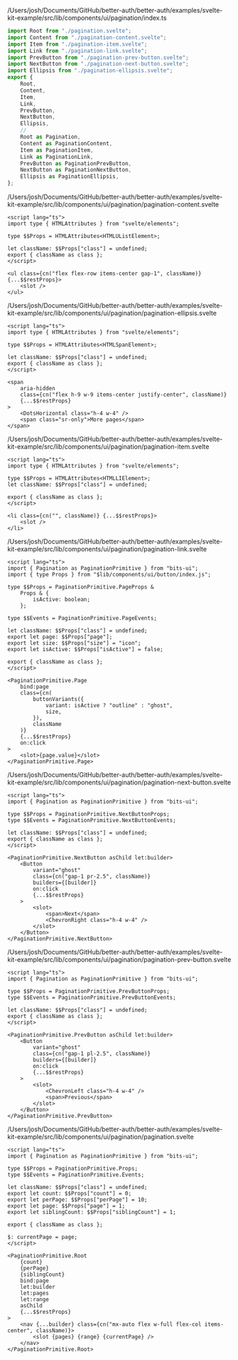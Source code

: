 /Users/josh/Documents/GitHub/better-auth/better-auth/examples/svelte-kit-example/src/lib/components/ui/pagination/index.ts
```typescript
import Root from "./pagination.svelte";
import Content from "./pagination-content.svelte";
import Item from "./pagination-item.svelte";
import Link from "./pagination-link.svelte";
import PrevButton from "./pagination-prev-button.svelte";
import NextButton from "./pagination-next-button.svelte";
import Ellipsis from "./pagination-ellipsis.svelte";
export {
	Root,
	Content,
	Item,
	Link,
	PrevButton,
	NextButton,
	Ellipsis,
	//
	Root as Pagination,
	Content as PaginationContent,
	Item as PaginationItem,
	Link as PaginationLink,
	PrevButton as PaginationPrevButton,
	NextButton as PaginationNextButton,
	Ellipsis as PaginationEllipsis,
};

```
/Users/josh/Documents/GitHub/better-auth/better-auth/examples/svelte-kit-example/src/lib/components/ui/pagination/pagination-content.svelte
```
<script lang="ts">
import type { HTMLAttributes } from "svelte/elements";

type $$Props = HTMLAttributes<HTMLUListElement>;

let className: $$Props["class"] = undefined;
export { className as class };
</script>

<ul class={cn("flex flex-row items-center gap-1", className)} {...$$restProps}>
	<slot />
</ul>

```
/Users/josh/Documents/GitHub/better-auth/better-auth/examples/svelte-kit-example/src/lib/components/ui/pagination/pagination-ellipsis.svelte
```
<script lang="ts">
import type { HTMLAttributes } from "svelte/elements";

type $$Props = HTMLAttributes<HTMLSpanElement>;

let className: $$Props["class"] = undefined;
export { className as class };
</script>

<span
	aria-hidden
	class={cn("flex h-9 w-9 items-center justify-center", className)}
	{...$$restProps}
>
	<DotsHorizontal class="h-4 w-4" />
	<span class="sr-only">More pages</span>
</span>

```
/Users/josh/Documents/GitHub/better-auth/better-auth/examples/svelte-kit-example/src/lib/components/ui/pagination/pagination-item.svelte
```
<script lang="ts">
import type { HTMLAttributes } from "svelte/elements";

type $$Props = HTMLAttributes<HTMLLIElement>;
let className: $$Props["class"] = undefined;

export { className as class };
</script>

<li class={cn("", className)} {...$$restProps}>
	<slot />
</li>

```
/Users/josh/Documents/GitHub/better-auth/better-auth/examples/svelte-kit-example/src/lib/components/ui/pagination/pagination-link.svelte
```
<script lang="ts">
import { Pagination as PaginationPrimitive } from "bits-ui";
import { type Props } from "$lib/components/ui/button/index.js";

type $$Props = PaginationPrimitive.PageProps &
	Props & {
		isActive: boolean;
	};

type $$Events = PaginationPrimitive.PageEvents;

let className: $$Props["class"] = undefined;
export let page: $$Props["page"];
export let size: $$Props["size"] = "icon";
export let isActive: $$Props["isActive"] = false;

export { className as class };
</script>

<PaginationPrimitive.Page
	bind:page
	class={cn(
		buttonVariants({
			variant: isActive ? "outline" : "ghost",
			size,
		}),
		className
	)}
	{...$$restProps}
	on:click
>
	<slot>{page.value}</slot>
</PaginationPrimitive.Page>

```
/Users/josh/Documents/GitHub/better-auth/better-auth/examples/svelte-kit-example/src/lib/components/ui/pagination/pagination-next-button.svelte
```
<script lang="ts">
import { Pagination as PaginationPrimitive } from "bits-ui";

type $$Props = PaginationPrimitive.NextButtonProps;
type $$Events = PaginationPrimitive.NextButtonEvents;

let className: $$Props["class"] = undefined;
export { className as class };
</script>

<PaginationPrimitive.NextButton asChild let:builder>
	<Button
		variant="ghost"
		class={cn("gap-1 pr-2.5", className)}
		builders={[builder]}
		on:click
		{...$$restProps}
	>
		<slot>
			<span>Next</span>
			<ChevronRight class="h-4 w-4" />
		</slot>
	</Button>
</PaginationPrimitive.NextButton>

```
/Users/josh/Documents/GitHub/better-auth/better-auth/examples/svelte-kit-example/src/lib/components/ui/pagination/pagination-prev-button.svelte
```
<script lang="ts">
import { Pagination as PaginationPrimitive } from "bits-ui";

type $$Props = PaginationPrimitive.PrevButtonProps;
type $$Events = PaginationPrimitive.PrevButtonEvents;

let className: $$Props["class"] = undefined;
export { className as class };
</script>

<PaginationPrimitive.PrevButton asChild let:builder>
	<Button
		variant="ghost"
		class={cn("gap-1 pl-2.5", className)}
		builders={[builder]}
		on:click
		{...$$restProps}
	>
		<slot>
			<ChevronLeft class="h-4 w-4" />
			<span>Previous</span>
		</slot>
	</Button>
</PaginationPrimitive.PrevButton>

```
/Users/josh/Documents/GitHub/better-auth/better-auth/examples/svelte-kit-example/src/lib/components/ui/pagination/pagination.svelte
```
<script lang="ts">
import { Pagination as PaginationPrimitive } from "bits-ui";

type $$Props = PaginationPrimitive.Props;
type $$Events = PaginationPrimitive.Events;

let className: $$Props["class"] = undefined;
export let count: $$Props["count"] = 0;
export let perPage: $$Props["perPage"] = 10;
export let page: $$Props["page"] = 1;
export let siblingCount: $$Props["siblingCount"] = 1;

export { className as class };

$: currentPage = page;
</script>

<PaginationPrimitive.Root
	{count}
	{perPage}
	{siblingCount}
	bind:page
	let:builder
	let:pages
	let:range
	asChild
	{...$$restProps}
>
	<nav {...builder} class={cn("mx-auto flex w-full flex-col items-center", className)}>
		<slot {pages} {range} {currentPage} />
	</nav>
</PaginationPrimitive.Root>

```
